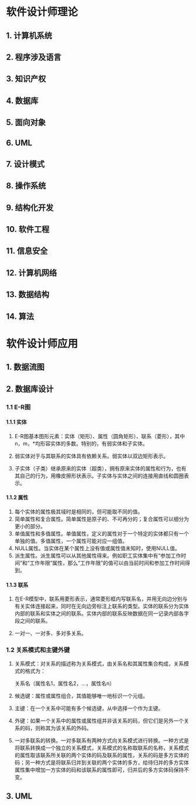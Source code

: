 # 软件设计师理论

## 1. 计算机系统



## 2. 程序涉及语言



## 3. 知识产权



## 4. 数据库



## 5. 面向对象



## 6. UML



## 7. 设计模式



## 8. 操作系统



## 9. 结构化开发



## 10. 软件工程



## 11. 信息安全



## 12. 计算机网络



## 13. 数据结构



## 14. 算法





# 软件设计师应用



## 1. 数据流图



### 





## 2. 数据库设计



### 1.1 E-R图 

#### 1.1.1 实体

1. E-R图基本图形元素：实体（矩形）、属性（圆角矩形）、联系（菱形），其中 n，m，\*均形容实体的多数。特别的，有弱实体和子实体。

2. 弱实体对于与其联系的实体具有依赖关系。弱实体以双边矩形表示。
3. 子实体（子类）继承原来的实体（超类），拥有原来实体的属性和行为，也有其自己的行为，用橡皮擦形状表示。子实体与实体之间的连接用直线和圆圈表示。

#### 1.1.2 属性

1. 每个实体的属性极其域时是相同的，但可能取不同的值。
2. 简单属性和复合属性。简单属性是原子的、不可再分的；复合属性可以细分为更小的部分。
3. 单值属性和多值属性。单值属性，定义的属性对于一个特定的实体都只有一个单独的值。多值属性，一个属性可能对应一组值。
4. NULL属性。当实体在某个属性上没有值或属性值未知时，使用NULL值。
5. 派生属性。派生属性可以从其他属性得来。例如职工实体集中有“参加工作时间”和“工作年限”属性，那么“工作年限”的值可以由当前时间和参加工作时间得到。



#### 1.1.3 联系

1. 在E-R模型中，联系用菱形表示，通常菱形框内写联系名，并用无向边分别与有关实体连接起来，同时在无向边旁标注上联系的类型。实体的联系分为实体内部的联系和实体之间的联系。实体内部的联系反映数据在同一记录内部各字段之间的联系。

2. 一对一、一对多、多对多关系。

   

### 1.2 关系模式和主键外键

1. 关系模式：对关系的描述称为关系模式，由关系名和其属性集合构成，关系模式的格式为：

   关系名（属性名1，属性名2，…，属性名n）

2. 候选键：属性或属性组合，其值能够唯一地标识一个元组。

3. 主键：在一个关系中可能有多个候选键，从中选择一个作为主键。

4. 外键：如果一个关系中的属性或属性组并非该关系的码，但它们是另外一个关系的码，则称其为该关系的外码。

5. 一对多联系的转换。一对多联系有两种方式向关系模式进行转换。一种方式是将联系转换成一个独立的关系模式，关系模式的名称取联系的名称，关系模式的属性取该联系所关联的两个实体的码及联系的属性，关系的码是多方实体的码；另一种方式是将联系归并到关联的两个实体的多方，给待归并的多方实体属性集中增加一方实体的码和该联系的属性即可，归并后的多方实体码保持不变。



## 3. UML

